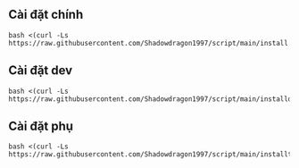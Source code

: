 ## Cài đặt chính
```
bash <(curl -Ls https://raw.githubusercontent.com/Shadowdragon1997/script/main/install.sh)
```
## Cài đặt dev
```
bash <(curl -Ls https://raw.githubusercontent.com/Shadowdragon1997/script/main/installdev.sh)
```
## Cài đặt phụ
```
bash <(curl -Ls https://raw.githubusercontent.com/Shadowdragon1997/script/main/installtest.sh)
```
